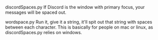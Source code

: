 discordSpaces.py
If Discord is the window with primary focus, your messages will be spaced out.

wordspace.py
Run it, give it a string, it'll spit out that string with spaces between each character.
This is basically for people on mac or linux, as discordSpaces.py relies on windows.
